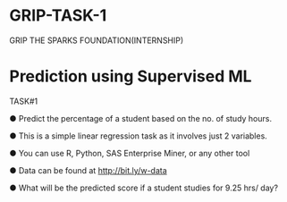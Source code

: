 # GRIP-TASK-1
GRIP THE SPARKS FOUNDATION(INTERNSHIP)

# Prediction using Supervised ML

TASK#1

● Predict the percentage of a student based on the no. of study hours.

● This is a simple linear regression task as it involves just 2 variables.

● You can use R, Python, SAS Enterprise Miner, or any other tool

● Data can be found at http://bit.ly/w-data

● What will be the predicted score if a student studies for 9.25 hrs/ day?
